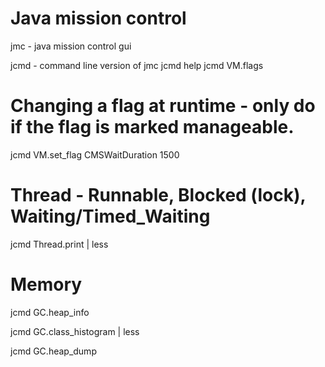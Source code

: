 # Java mission control
jmc - java mission control gui


jcmd - command line version of jmc
jcmd <pid> help
jcmd <pid> VM.flags

# Changing a flag at runtime - only do if the flag is marked manageable.
jcmd <pid> VM.set_flag CMSWaitDuration 1500

# Thread - Runnable, Blocked (lock), Waiting/Timed_Waiting
jcmd <pid> Thread.print | less

# Memory
jcmd <pid> GC.heap_info

jcmd <pid> GC.class_histogram | less

jcmd <pid> GC.heap_dump 

